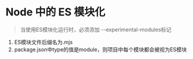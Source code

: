 #  Node 中的 ES 模块化

> 当使用ES模块化运行时，必须添加 --experimental-modules标记

1. ES模块文件后缀名为.mjs
2. package.json中type的值是module，则项目中每个模块都会被视为ES模块